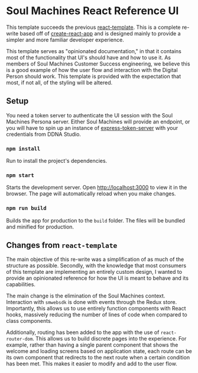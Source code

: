 # Soul Machines React Reference UI

This template succeeds the previous [react-template](https://github.com/soulmachines/react-template). This is a complete re-write based off of [create-react-app](https://github.com/facebook/create-react-app) and is designed mainly to provide a simpler and more familiar developer experience.

This template serves as "opinionated documentation," in that it contains most of the functionality that UI's should have and how to use it. As members of Soul Machines Customer Success engineering, we believe this is a good example of how the user flow and interaction with the Digital Person should work. This template is provided with the expectation that most, if not all, of the styling will be altered.

## Setup

You need a token server to authenticate the UI session with the Soul Machines Persona server. Either Soul Machines will provide an endpoint, or you will have to spin up an instance of [express-token-server](https://github.com/soulmachines/express-token-server) with your credentials from DDNA Studio.

### `npm install`
Run to install the project's dependencies.

### `npm start`
Starts the development server. Open [http://localhost:3000](http://localhost:3000) to view it in the browser. The page will automatically reload when you make changes.

### `npm run build`
Builds the app for production to the `build` folder. The files will be bundled and minified for production.

## Changes from `react-template`

The main objective of this re-write was a simplification of as much of the structure as possible. Secondly, with the knowledge that most consumers of this template are implementing an entirely custom design, I wanted to provide an opinionated reference for how the UI is meant to behave and its capabilities.

The main change is the elimination of the Soul Machines context. Interaction with `smwebsdk` is done with events through the Redux store. Importantly, this allows us to use entirely function components with React hooks, massively reducing the number of lines of code when compared to class components.

Additionally, routing has been added to the app with the use of `react-router-dom`. This allows us to build discrete pages into the experience. For example, rather than having a single parent component that shows the welcome and loading screens based on application state, each route can be its own component that redirects to the next route when a certain condition has been met. This makes it easier to modify and add to the user flow.
